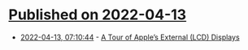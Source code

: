 # [Published on 2022-04-13](index.md)

* [2022-04-13, 07:10:44](https://news.ycombinator.com/item?id=31011968) - [A Tour of Apple’s External (LCD) Displays](https://512pixels.net/2022/04/a-tour-of-apples-external-lcd-displays/)
